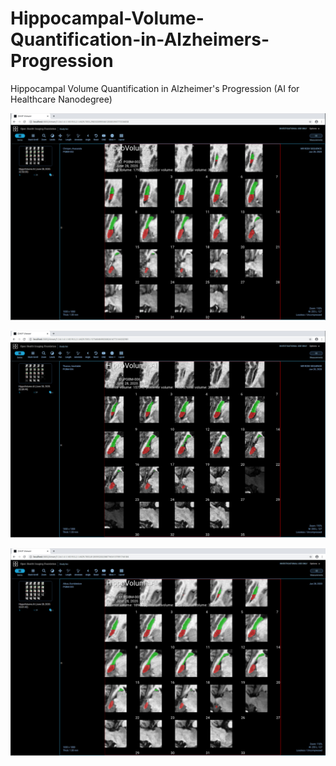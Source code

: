 # Hippocampal-Volume-Quantification-in-Alzheimers-Progression
Hippocampal Volume Quantification in Alzheimer's Progression 
(AI for Healthcare Nanodegree)

<p align="center">
 <img src="section3/out/visual_report_1.png"/>
</p>

<p align="center">
 <img src="section3/out/visual_report_2.png"/>
</p>

<p align="center">
 <img src="section3/out/visual_report_3.png"/>
</p>
